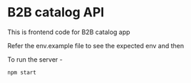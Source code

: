 # B2B catalog API

This is frontend code for B2B catalog app

Refer the env.example file to see the expected env and then

To run the server -

```
npm start
```
